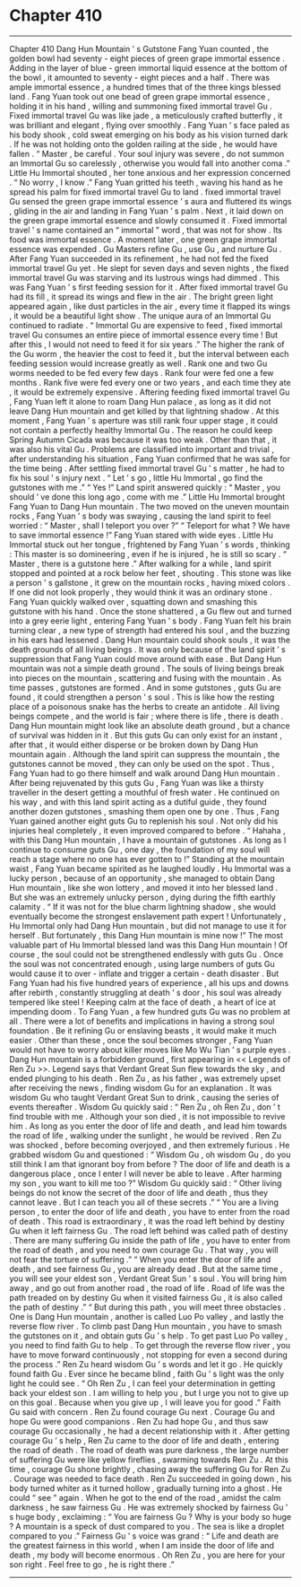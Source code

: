 
# Chapter 410


---

Chapter 410 Dang Hun Mountain ’ s Gutstone
Fang Yuan counted , the golden bowl had seventy - eight pieces of green grape immortal essence . Adding in the layer of blue - green immortal liquid essence at the bottom of the bowl , it amounted to seventy - eight pieces and a half .
There was ample immortal essence , a hundred times that of the three kings blessed land .
Fang Yuan took out one bead of green grape immortal essence , holding it in his hand , willing and summoning fixed immortal travel Gu .
Fixed immortal travel Gu was like jade , a meticulously crafted butterfly , it was brilliant and elegant , flying over smoothly .
Fang Yuan ’ s face paled as his body shook , cold sweat emerging on his body as his vision turned dark . If he was not holding onto the golden railing at the side , he would have fallen .
“ Master , be careful . Your soul injury was severe , do not summon an Immortal Gu so carelessly , otherwise you would fall into another coma .” Little Hu Immortal shouted , her tone anxious and her expression concerned .
“ No worry , I know .” Fang Yuan gritted his teeth , waving his hand as he spread his palm for fixed immortal travel Gu to land .
fixed immortal travel Gu sensed the green grape immortal essence ’ s aura and fluttered its wings , gliding in the air and landing in Fang Yuan ’ s palm .
Next , it laid down on the green grape immortal essence and slowly consumed it .
Fixed immortal travel ’ s name contained an “ immortal ” word , that was not for show . Its food was immortal essence .
A moment later , one green grape immortal essence was expended .
Gu Masters refine Gu , use Gu , and nurture Gu . After Fang Yuan succeeded in its refinement , he had not fed the fixed immortal travel Gu yet .
He slept for seven days and seven nights , the fixed immortal travel Gu was starving and its lustrous wings had dimmed .
This was Fang Yuan ’ s first feeding session for it .
After fixed immortal travel Gu had its fill , it spread its wings and flew in the air . The bright green light appeared again , like dust particles in the air , every time it flapped its wings , it would be a beautiful light show . The unique aura of an Immortal Gu continued to radiate .
“ Immortal Gu are expensive to feed , fixed immortal travel Gu consumes an entire piece of immortal essence every time ! But after this , I would not need to feed it for six years .”
The higher the rank of the Gu worm , the heavier the cost to feed it , but the interval between each feeding session would increase greatly as well .
Rank one and two Gu worms needed to be fed every few days . Rank four were fed one a few months . Rank five were fed every one or two years , and each time they ate , it would be extremely expensive .
Aftering feeding fixed immortal travel Gu , Fang Yuan left it alone to roam Dang Hun palace , as long as it did not leave Dang Hun mountain and get killed by that lightning shadow .
At this moment , Fang Yuan ’ s aperture was still rank four upper stage , it could not contain a perfectly healthy Immortal Gu .
The reason he could keep Spring Autumn Cicada was because it was too weak . Other than that , it was also his vital Gu .
Problems are classified into important and trivial , after understanding his situation , Fang Yuan confirmed that he was safe for the time being . After settling fixed immortal travel Gu ’ s matter , he had to fix his soul ’ s injury next .
“ Let ’ s go , little Hu Immortal , go find the gutstones with me .”
“ Yes !” Land spirit answered quickly : “ Master , you should ’ ve done this long ago , come with me .”
Little Hu Immortal brought Fang Yuan to Dang Hun mountain .
The two moved on the uneven mountain rocks , Fang Yuan ’ s body was swaying , causing the land spirit to feel worried : “ Master , shall I teleport you over ?”
“ Teleport for what ? We have to save immortal essence !” Fang Yuan stared with wide eyes .
Little Hu Immortal stuck out her tongue , frightened by Fang Yuan ’ s words , thinking : This master is so domineering , even if he is injured , he is still so scary .
“ Master , there is a gutstone here .” After walking for a while , land spirit stopped and pointed at a rock below her feet , shouting .
This stone was like a person ’ s gallstone , it grew on the mountain rocks , having mixed colors . If one did not look properly , they would think it was an ordinary stone .
Fang Yuan quickly walked over , squatting down and smashing this gutstone with his hand .
Once the stone shattered , a Gu flew out and turned into a grey eerie light , entering Fang Yuan ’ s body .
Fang Yuan felt his brain turning clear , a new type of strength had entered his soul , and the buzzing in his ears had lessened .
Dang Hun mountain could shook souls , it was the death grounds of all living beings . It was only because of the land spirit ’ s suppression that Fang Yuan could move around with ease .
But Dang Hun mountain was not a simple death ground .
The souls of living beings break into pieces on the mountain , scattering and fusing with the mountain . As time passes , gutstones are formed .
And in some gutstones , guts Gu are found , it could strengthen a person ’ s soul .
This is like how the resting place of a poisonous snake has the herbs to create an antidote . All living beings compete , and the world is fair ; where there is life , there is death .
Dang Hun mountain might look like an absolute death ground , but a chance of survival was hidden in it .
But this guts Gu can only exist for an instant , after that , it would either disperse or be broken down by Dang Hun mountain again . Although the land spirit can suppress the mountain , the gutstones cannot be moved , they can only be used on the spot . Thus , Fang Yuan had to go there himself and walk around Dang Hun mountain .
After being rejuvenated by this guts Gu , Fang Yuan was like a thirsty traveller in the desert getting a mouthful of fresh water .
He continued on his way , and with this land spirit acting as a dutiful guide , they found another dozen gutstones , smashing them open one by one .
Thus , Fang Yuan gained another eight guts Gu to replenish his soul . Not only did his injuries heal completely , it even improved compared to before .
“ Hahaha , with this Dang Hun mountain , I have a mountain of gutstones . As long as I continue to consume guts Gu , one day , the foundation of my soul will reach a stage where no one has ever gotten to !”
Standing at the mountain waist , Fang Yuan became spirited as he laughed loudly .
Hu Immortal was a lucky person , because of an opportunity , she managed to obtain Dang Hun mountain , like she won lottery , and moved it into her blessed land .
But she was an extremely unlucky person , dying during the fifth earthly calamity .
“ If it was not for the blue charm lightning shadow , she would eventually become the strongest enslavement path expert ! Unfortunately , Hu Immortal only had Dang Hun mountain , but did not manage to use it for herself . But fortunately , this Dang Hun mountain is mine now !”
The most valuable part of Hu Immortal blessed land was this Dang Hun mountain !
Of course , the soul could not be strengthened endlessly with guts Gu . Once the soul was not concentrated enough , using large numbers of guts Gu would cause it to over - inflate and trigger a certain - death disaster .
But Fang Yuan had his five hundred years of experience , all his ups and downs after rebirth , constantly struggling at death ’ s door , his soul was already tempered like steel !
Keeping calm at the face of death , a heart of ice at impending doom .
To Fang Yuan , a few hundred guts Gu was no problem at all .
There were a lot of benefits and implications in having a strong soul foundation . Be it refining Gu or enslaving beasts , it would make it much easier . Other than these , once the soul becomes stronger , Fang Yuan would not have to worry about killer moves like Mo Wu Tian ’ s purple eyes .
Dang Hun mountain is a forbidden ground , first appearing in << Legends of Ren Zu >>.
Legend says that Verdant Great Sun flew towards the sky , and ended plunging to his death .
Ren Zu , as his father , was extremely upset after receiving the news , finding wisdom Gu for an explanation .
It was wisdom Gu who taught Verdant Great Sun to drink , causing the series of events thereafter .
Wisdom Gu quickly said : “ Ren Zu , oh Ren Zu , don ’ t find trouble with me . Although your son died , it is not impossible to revive him . As long as you enter the door of life and death , and lead him towards the road of life , walking under the sunlight , he would be revived .
Ren Zu was shocked , before becoming overjoyed , and then extremely furious .
He grabbed wisdom Gu and questioned : “ Wisdom Gu , oh wisdom Gu , do you still think I am that ignorant boy from before ? The door of life and death is a dangerous place , once I enter I will never be able to leave . After harming my son , you want to kill me too ?”
Wisdom Gu quickly said : “ Other living beings do not know the secret of the door of life and death , thus they cannot leave . But I can teach you all of these secrets .”
“ You are a living person , to enter the door of life and death , you have to enter from the road of death . This road is extraordinary , it was the road left behind by destiny Gu when it left fairness Gu . The road left behind was called path of destiny . There are many suffering Gu inside the path of life , you have to enter from the road of death , and you need to own courage Gu . That way , you will not fear the torture of suffering .”
“ When you enter the door of life and death , and see fairness Gu , you are already dead . But at the same time , you will see your eldest son , Verdant Great Sun ’ s soul . You will bring him away , and go out from another road , the road of life . Road of life was the path treaded on by destiny Gu when it visited fairness Gu , it is also called the path of destiny .”
“ But during this path , you will meet three obstacles . One is Dang Hun mountain , another is called Luo Po valley , and lastly the reverse flow river . To climb past Dang Hun mountain , you have to smash the gutstones on it , and obtain guts Gu ’ s help . To get past Luo Po valley , you need to find faith Gu to help . To get through the reverse flow river , you have to move forward continuously , not stopping for even a second during the process .”
Ren Zu heard wisdom Gu ’ s words and let it go .
He quickly found faith Gu .
Ever since he became blind , faith Gu ’ s light was the only light he could see .
“ Oh Ren Zu , I can feel your determination in getting back your eldest son . I am willing to help you , but I urge you not to give up on this goal . Because when you give up , I will leave you for good .” Faith Gu said with concern .
Ren Zu found courage Gu next .
Courage Gu and hope Gu were good companions .
Ren Zu had hope Gu , and thus saw courage Gu occasionally , he had a decent relationship with it .
After getting courage Gu ’ s help , Ren Zu came to the door of life and death , entering the road of death .
The road of death was pure darkness , the large number of suffering Gu were like yellow fireflies , swarming towards Ren Zu . At this time , courage Gu shone brightly , chasing away the suffering Gu for Ren Zu .
Courage was needed to face death .
Ren Zu succeeded in going down , his body turned whiter as it turned hollow , gradually turning into a ghost .
He could “ see ” again .
When he got to the end of the road , amidst the calm darkness , he saw fairness Gu .
He was extremely shocked by fairness Gu ’ s huge body , exclaiming : “ You are fairness Gu ? Why is your body so huge ? A mountain is a speck of dust compared to you . The sea is like a droplet compared to you .”
Fairness Gu ’ s voice was grand : “ Life and death are the greatest fairness in this world , when I am inside the door of life and death , my body will become enormous . Oh Ren Zu , you are here for your son right . Feel free to go , he is right there .”

---

